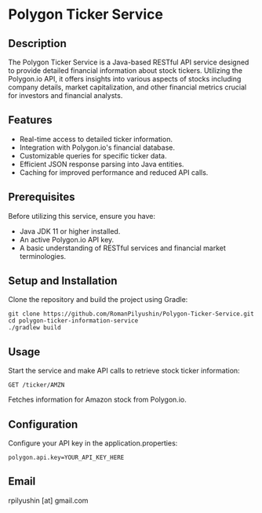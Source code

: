 # Polygon Ticker Service

## Description
The Polygon Ticker Service is a Java-based RESTful API service designed to provide detailed financial information about stock tickers. Utilizing the Polygon.io API, it offers insights into various aspects of stocks including company details, market capitalization, and other financial metrics crucial for investors and financial analysts.

## Features
- Real-time access to detailed ticker information.
- Integration with Polygon.io's financial database.
- Customizable queries for specific ticker data.
- Efficient JSON response parsing into Java entities.
- Caching for improved performance and reduced API calls.

## Prerequisites
Before utilizing this service, ensure you have:
- Java JDK 11 or higher installed.
- An active Polygon.io API key.
- A basic understanding of RESTful services and financial market terminologies.

## Setup and Installation
Clone the repository and build the project using Gradle:
```shell
git clone https://github.com/RomanPilyushin/Polygon-Ticker-Service.git
cd polygon-ticker-information-service
./gradlew build
```

## Usage
Start the service and make API calls to retrieve stock ticker information:
```shell
GET /ticker/AMZN
```
Fetches information for Amazon stock from Polygon.io.

## Configuration
Configure your API key in the application.properties:
```shell
polygon.api.key=YOUR_API_KEY_HERE
```

## Email
rpilyushin [at] gmail.com


